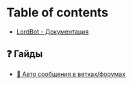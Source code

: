 # Table of contents

* [LordBot - Документация](README.md)

## ❓ Гайды <a href="#guides" id="guides"></a>

* [📮 Авто сообщения в ветках/форумах](guides/auto-thread-messages.md)
